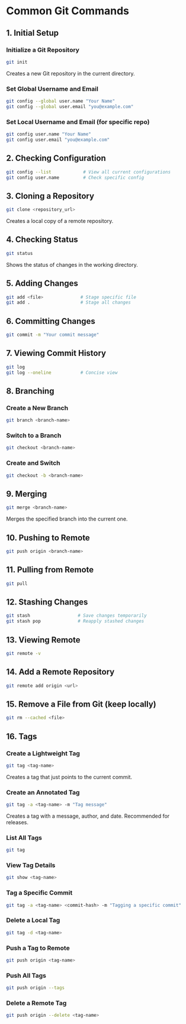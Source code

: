
# Common Git Commands

## 1. Initial Setup

### Initialize a Git Repository
```bash
git init
```
Creates a new Git repository in the current directory.

### Set Global Username and Email
```bash
git config --global user.name "Your Name"
git config --global user.email "you@example.com"
```

### Set Local Username and Email (for specific repo)
```bash
git config user.name "Your Name"
git config user.email "you@example.com"
```

## 2. Checking Configuration
```bash
git config --list            # View all current configurations
git config user.name         # Check specific config
```

## 3. Cloning a Repository
```bash
git clone <repository_url>
```
Creates a local copy of a remote repository.

## 4. Checking Status
```bash
git status
```
Shows the status of changes in the working directory.

## 5. Adding Changes
```bash
git add <file>              # Stage specific file
git add .                   # Stage all changes
```

## 6. Committing Changes
```bash
git commit -m "Your commit message"
```

## 7. Viewing Commit History
```bash
git log
git log --oneline           # Concise view
```

## 8. Branching

### Create a New Branch
```bash
git branch <branch-name>
```

### Switch to a Branch
```bash
git checkout <branch-name>
```

### Create and Switch
```bash
git checkout -b <branch-name>
```

## 9. Merging
```bash
git merge <branch-name>
```
Merges the specified branch into the current one.

## 10. Pushing to Remote
```bash
git push origin <branch-name>
```

## 11. Pulling from Remote
```bash
git pull
```

## 12. Stashing Changes
```bash
git stash                  # Save changes temporarily
git stash pop              # Reapply stashed changes
```

## 13. Viewing Remote
```bash
git remote -v
```

## 14. Add a Remote Repository
```bash
git remote add origin <url>
```

## 15. Remove a File from Git (keep locally)
```bash
git rm --cached <file>
```

## 16. Tags

### Create a Lightweight Tag
```bash
git tag <tag-name>
```
Creates a tag that just points to the current commit.

### Create an Annotated Tag
```bash
git tag -a <tag-name> -m "Tag message"
```
Creates a tag with a message, author, and date. Recommended for releases.

### List All Tags
```bash
git tag
```

### View Tag Details
```bash
git show <tag-name>
```

### Tag a Specific Commit
```bash
git tag -a <tag-name> <commit-hash> -m "Tagging a specific commit"
```

### Delete a Local Tag
```bash
git tag -d <tag-name>
```

### Push a Tag to Remote
```bash
git push origin <tag-name>
```

### Push All Tags
```bash
git push origin --tags
```

### Delete a Remote Tag
```bash
git push origin --delete <tag-name>
```